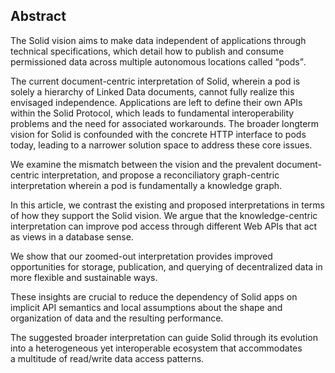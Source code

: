 ## Abstract 
<!-- Context      -->
The Solid vision aims to make data independent of applications
through technical specifications,
which detail how to publish and consume permissioned data
across multiple autonomous locations called <q>pods</q>.
<!-- Need         -->
The current document-centric interpretation of Solid,
wherein a pod is solely a hierarchy of Linked Data documents,
cannot fully realize this envisaged independence.
Applications are left to define their own APIs
within the Solid Protocol,
which leads to fundamental interoperability problems
and the need for associated workarounds.
The broader longterm vision for Solid is confounded
with the concrete HTTP interface to pods today,
leading to a narrower solution space to address these core issues.
<!-- Task         -->
We examine the mismatch between the vision
and the prevalent document-centric interpretation,
and propose a reconciliatory graph-centric interpretation
wherein a pod is fundamentally a knowledge graph.
<!-- Object       -->
In this article,
we contrast the existing and proposed interpretations
in terms of how they support the Solid vision.
We argue that the knowledge-centric interpretation
can improve pod access through different Web APIs
that act as views in a database sense.
<!-- Findings     -->
We show that our zoomed-out interpretation
provides improved opportunities for
storage, publication, and querying of decentralized data
in more flexible and sustainable ways.
<!-- Conclusion   -->
These insights are crucial to reduce
the dependency of Solid apps on implicit API semantics
and local assumptions about the shape and organization of data
and the resulting performance.
<!-- Perspectives -->
The suggested broader interpretation can guide Solid
through its evolution into a heterogeneous yet interoperable ecosystem
that accommodates a multitude of read/write data access patterns.
